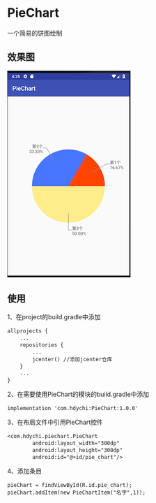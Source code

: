 # PieChart
一个简易的饼图绘制
## 效果图
![](https://github.com/hdychi/PieChart/blob/master/screenshot/%E5%B1%8F%E5%B9%95%E5%BF%AB%E7%85%A7%202018-08-06%20%E4%B8%8B%E5%8D%884.25.35.png)
## 使用
1、在project的build.gradle中添加
````
allprojects {
    ...
    repositories {
        ...
        jcenter() //添加jcenter仓库
    }
    ...
}
````
2、在需要使用PieChart的模块的build.gradle中添加
````
implementation 'com.hdychi:PieChart:1.0.0'
````    
3、在布局文件中引用PieChart控件
````
<com.hdychi.piechart.PieChart
        android:layout_width="300dp"
        android:layout_height="300dp"
        android:id="@+id/pie_chart"/>
````        
4、添加条目
````
pieChart = findViewById(R.id.pie_chart);
pieChart.addItem(new PieChartItem("名字",1));
````